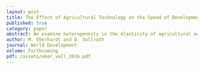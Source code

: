 ```yaml
---
layout: post
title: The Effect of Agricultural Technology on the Speed of Development
published: true
category: paper
abstract: We examine heterogeneity in the elasticity of agricultural output with respect to labor across countries and the effect this has on structural change and development. Employing panel data from 128 countries over a forty year period we find distinct heterogeneity in the elasticity of agricultural output with respect to labor, which we refer to as heterogeneity in agricultural technology. To do this we employ panel time-series methods that explicitly allow for parameter heterogeneity, while also controlling for unobserved shocks to productivity using common factors. We find that the elasticity is lowest in countries with temperate and/or cold climate regions (around 0.15), but much higher in countries including tropical or highland regions (around 0.55). The elasticities are not correlated with development levels or with stocks of other agricultural inputs, but reflect differences in agricultural technology in different climate zones. We then use a standard model of a two-sector economy with non-homothetic preferences for agricultural goods to show that this agricultural elasticity with respect to labor determines the speed of structural change following changes in agricultural productivity or population. Calibration shows shifts in labor allocations and welfare will be 2--3 times larger in temperate regions than in tropical or highland regions for any given shock when economies are closed. In open economies the welfare effects are similar across climate zones, but the shift in labor allocations in response to world price or productivity shocks are 2-3 times larger in tropical or highland regions.
author: M. Eberhardt and D. Vollrath
journal: World Development
volume: Forthcoming
pdf: /assets/eber_voll_2016.pdf
---
```

